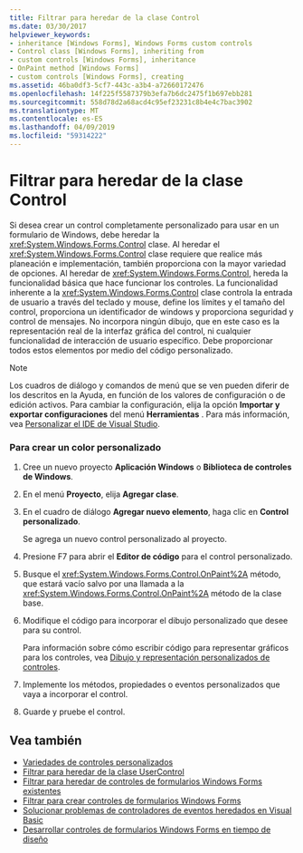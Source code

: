 ```yaml
---
title: Filtrar para heredar de la clase Control
ms.date: 03/30/2017
helpviewer_keywords:
- inheritance [Windows Forms], Windows Forms custom controls
- Control class [Windows Forms], inheriting from
- custom controls [Windows Forms], inheritance
- OnPaint method [Windows Forms]
- custom controls [Windows Forms], creating
ms.assetid: 46ba0df3-5cf7-443c-a3b4-a72660172476
ms.openlocfilehash: 14f225f5587379b3efa7b6dc2475f1b697ebb281
ms.sourcegitcommit: 558d78d2a68acd4c95ef23231c8b4e4c7bac3902
ms.translationtype: MT
ms.contentlocale: es-ES
ms.lasthandoff: 04/09/2019
ms.locfileid: "59314222"
---
```

# <a name="how-to-inherit-from-the-control-class"></a>Filtrar para heredar de la clase Control
Si desea crear un control completamente personalizado para usar en un formulario de Windows, debe heredar la <xref:System.Windows.Forms.Control> clase. Al heredar el <xref:System.Windows.Forms.Control> clase requiere que realice más planeación e implementación, también proporciona con la mayor variedad de opciones. Al heredar de <xref:System.Windows.Forms.Control>, hereda la funcionalidad básica que hace funcionar los controles. La funcionalidad inherente a la <xref:System.Windows.Forms.Control> clase controla la entrada de usuario a través del teclado y mouse, define los límites y el tamaño del control, proporciona un identificador de windows y proporciona seguridad y control de mensajes. No incorpora ningún dibujo, que en este caso es la representación real de la interfaz gráfica del control, ni cualquier funcionalidad de interacción de usuario específico. Debe proporcionar todos estos elementos por medio del código personalizado.  
  
> [!NOTE]
>  Los cuadros de diálogo y comandos de menú que se ven pueden diferir de los descritos en la Ayuda, en función de los valores de configuración o de edición activos. Para cambiar la configuración, elija la opción **Importar y exportar configuraciones** del menú **Herramientas** . Para más información, vea [Personalizar el IDE de Visual Studio](/visualstudio/ide/personalizing-the-visual-studio-ide).  
  
### <a name="to-create-a-custom-control"></a>Para crear un color personalizado  
  
1. Cree un nuevo proyecto **Aplicación Windows** o **Biblioteca de controles de Windows**.  
  
2. En el menú **Proyecto**, elija **Agregar clase**.  
  
3. En el cuadro de diálogo **Agregar nuevo elemento**, haga clic en **Control personalizado**.  
  
     Se agrega un nuevo control personalizado al proyecto.  
  
4. Presione F7 para abrir el **Editor de código** para el control personalizado.  
  
5. Busque el <xref:System.Windows.Forms.Control.OnPaint%2A> método, que estará vacío salvo por una llamada a la <xref:System.Windows.Forms.Control.OnPaint%2A> método de la clase base.  
  
6. Modifique el código para incorporar el dibujo personalizado que desee para su control.  
  
     Para información sobre cómo escribir código para representar gráficos para los controles, vea [Dibujo y representación personalizados de controles](custom-control-painting-and-rendering.md).  
  
7. Implemente los métodos, propiedades o eventos personalizados que vaya a incorporar el control.  
  
8. Guarde y pruebe el control.  
  
## <a name="see-also"></a>Vea también

- [Variedades de controles personalizados](varieties-of-custom-controls.md)
- [Filtrar para heredar de la clase UserControl](how-to-inherit-from-the-usercontrol-class.md)
- [Filtrar para heredar de controles de formularios Windows Forms existentes](how-to-inherit-from-existing-windows-forms-controls.md)
- [Filtrar para crear controles de formularios Windows Forms](how-to-author-controls-for-windows-forms.md)
- [Solucionar problemas de controladores de eventos heredados en Visual Basic](~/docs/visual-basic/programming-guide/language-features/events/troubleshooting-inherited-event-handlers.md)
- [Desarrollar controles de formularios Windows Forms en tiempo de diseño](developing-windows-forms-controls-at-design-time.md)
